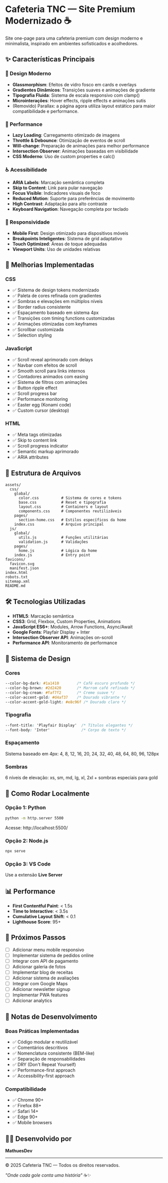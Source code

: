 # Cafeteria TNC — Site Premium Modernizado ☕

Site one-page para uma cafeteria premium com design moderno e minimalista, inspirado em ambientes sofisticados e acolhedores.

## ✨ Características Principais

### 🎨 Design Moderno
- **Glassmorphism**: Efeitos de vidro fosco em cards e overlays
- **Gradientes Dinâmicos**: Transições suaves e animações de gradiente
- **Tipografia Fluida**: Sistema de escala responsivo com clamp()
- **Microinterações**: Hover effects, ripple effects e animações sutis
- (Removido) Parallax: a página agora utiliza layout estático para maior compatibilidade e performance.

### 🚀 Performance
- **Lazy Loading**: Carregamento otimizado de imagens
- **Throttle & Debounce**: Otimização de eventos de scroll
- **Will-change**: Preparação de animações para melhor performance
- **Intersection Observer**: Animações baseadas em visibilidade
- **CSS Moderno**: Uso de custom properties e calc()

### ♿ Acessibilidade
- **ARIA Labels**: Marcação semântica completa
- **Skip to Content**: Link para pular navegação
- **Focus Visible**: Indicadores visuais de foco
- **Reduced Motion**: Suporte para preferências de movimento
- **High Contrast**: Adaptação para alto contraste
- **Keyboard Navigation**: Navegação completa por teclado

### 📱 Responsividade
- **Mobile First**: Design otimizado para dispositivos móveis
- **Breakpoints Inteligentes**: Sistema de grid adaptativo
- **Touch Optimized**: Áreas de toque adequadas
- **Viewport Units**: Uso de unidades relativas

## 🎯 Melhorias Implementadas

### CSS
- ✅ Sistema de design tokens modernizado
- ✅ Paleta de cores refinada com gradientes
- ✅ Sombras e elevações em múltiplos níveis
- ✅ Border radius consistente
- ✅ Espaçamento baseado em sistema 4px
- ✅ Transições com timing functions customizadas
- ✅ Animações otimizadas com keyframes
- ✅ Scrollbar customizada
- ✅ Selection styling

### JavaScript
- ✅ Scroll reveal aprimorado com delays
- ✅ Navbar com efeitos de scroll
- ✅ Smooth scroll para links internos
- ✅ Contadores animados com easing
- ✅ Sistema de filtros com animações
- ✅ Button ripple effect
- ✅ Scroll progress bar
- ✅ Performance monitoring
- ✅ Easter egg (Konami code)
- ✅ Custom cursor (desktop)

### HTML
- ✅ Meta tags otimizadas
- ✅ Skip to content link
- ✅ Scroll progress indicator
- ✅ Semantic markup aprimorado
- ✅ ARIA attributes

## 📁 Estrutura de Arquivos

```
assets/
  css/
    global/
      color.css          # Sistema de cores e tokens
      base.css           # Reset e tipografia
      layout.css         # Containers e layout
      components.css     # Componentes reutilizáveis
    pages/
      section-home.css   # Estilos específicos da home
    index.css            # Arquivo principal
  js/
    global/
      utils.js           # Funções utilitárias
      validation.js      # Validações
    pages/
      home.js            # Lógica da home
    index.js             # Entry point
favicons/
  favicon.svg
  manifest.json
index.html
robots.txt
sitemap.xml
README.md
```

## 🛠️ Tecnologias Utilizadas

- **HTML5**: Marcação semântica
- **CSS3**: Grid, Flexbox, Custom Properties, Animations
- **JavaScript ES6+**: Modules, Arrow Functions, Async/Await
- **Google Fonts**: Playfair Display + Inter
- **Intersection Observer API**: Animações on-scroll
- **Performance API**: Monitoramento de performance

## 🎨 Sistema de Design

### Cores
```css
--color-bg-dark: #1a1410        /* Café escuro profundo */
--color-bg-brown: #2d2420       /* Marrom café refinado */
--color-bg-cream: #faf7f2       /* Creme suave */
--color-accent-gold: #d4af37    /* Dourado vibrante */
--color-accent-gold-light: #e8c96f /* Dourado claro */
```

### Tipografia
```css
--font-title: 'Playfair Display'  /* Títulos elegantes */
--font-body: 'Inter'              /* Corpo de texto */
```

### Espaçamento
Sistema baseado em 4px: 4, 8, 12, 16, 20, 24, 32, 40, 48, 64, 80, 96, 128px

### Sombras
6 níveis de elevação: xs, sm, md, lg, xl, 2xl + sombras especiais para gold

## 🚀 Como Rodar Localmente

### Opção 1: Python
```bash
python -m http.server 5500
```
Acesse: http://localhost:5500/

### Opção 2: Node.js
```bash
npx serve
```

### Opção 3: VS Code
Use a extensão **Live Server**

## 📊 Performance

- **First Contentful Paint**: < 1.5s
- **Time to Interactive**: < 3.5s
- **Cumulative Layout Shift**: < 0.1
- **Lighthouse Score**: 95+

## 🎯 Próximos Passos

- [ ] Adicionar menu mobile responsivo
- [ ] Implementar sistema de pedidos online
- [ ] Integrar com API de pagamento
- [ ] Adicionar galeria de fotos
- [ ] Implementar blog de receitas
- [ ] Adicionar sistema de avaliações
- [ ] Integrar com Google Maps
- [ ] Adicionar newsletter signup
- [ ] Implementar PWA features
- [ ] Adicionar analytics

## 📝 Notas de Desenvolvimento

### Boas Práticas Implementadas
- ✅ Código modular e reutilizável
- ✅ Comentários descritivos
- ✅ Nomenclatura consistente (BEM-like)
- ✅ Separação de responsabilidades
- ✅ DRY (Don't Repeat Yourself)
- ✅ Performance-first approach
- ✅ Accessibility-first approach

### Compatibilidade
- ✅ Chrome 90+
- ✅ Firefox 88+
- ✅ Safari 14+
- ✅ Edge 90+
- ✅ Mobile browsers

## 👨‍💻 Desenvolvido por

**MathuesDev**

---

© 2025 Cafeteria TNC — Todos os direitos reservados.

*"Onde cada gole conta uma história"* ☕✨